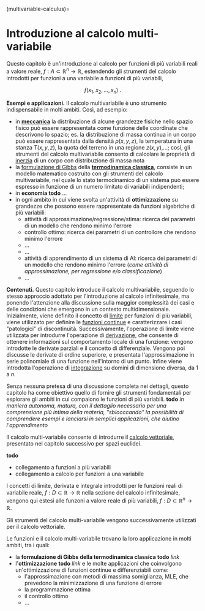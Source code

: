 (multivariable-calculus)=
# Introduzione al calcolo multi-variabile

Questo capitolo è un'introduzione al calcolo per funzioni di più variabili reali a valore reale, $f: A \subset \mathbb{R}^n \rightarrow \mathbb{R}$, estendendo gli strumenti del calcolo introdotti per funzioni a una variabile a funzioni di più variabili,

$$f(x_1, x_2, \dots, x_n) \ .$$

**Esempi e applicazioni.** Il calcolo multivariabile è uno strumento indispensabile in molti ambiti. Così, ad esempio:
- in [**meccanica**](https://basics2022.github.io/bbooks-physics-hs/ch/mechanics.html) la distribuzione di alcune grandezze fisiche nello spazio fisico può essere rappresentata come funzione delle coordinate che descrivono lo spazio; es. la distribuzione di massa continua in un corpo può essere rappresentata dalla densità $\rho(x,y,z)$, la temperatura in una stanza $T(x,y,z)$, la quota del terreno in una regione $z(x,y)$,...; così, gli strumenti del calcolo multivariabile consento di calcolare le proprietà di [inerzia](https://basics2022.github.io/bbooks-physics-hs/ch/mechanics.html/inertia) di un corpo con distribuzione di massa nota
- la [formulazione di Gibbs](https://basics2022.github.io/bbooks-physics-hs/ch/thermodynamics/principles-gibbs-phase-rule.html) della [**termodinamica classica**](https://basics2022.github.io/bbooks-physics-hs/ch/thermodynamics/foundation.html), consiste in un modello matematico costruito con gli strumenti del calcolo multivariabile, nel quale lo stato termodinamico di un sistema può essere espresso in funzione di un numero limitato di variabili indipendenti;
- in **economia** **todo** ...
- in ogni ambito in cui viene svolta un'attività di **ottimizzazione** su grandezze che possono essere rappresentate da funzioni algebriche di più variabili:
  - attività di approssimazione/regressione/stima: ricerca dei parametri di un modello che rendono minimo l'errore
  - controllo ottimo: ricerca dei parametri di un controllore che rendono minimo l'errore
  - ...
  - ...
  - attività di apprendimento di un sistema di AI: ricerca dei parametri di un modello che rendono minimo l'errore (*come attività di approssimazione, per regressione e/o classificazione*)
  - ...

**Contenuti.** Questo capitolo introduce il calcolo multivariabile, seguendo lo stesso approccio adottato per l'introduzione al calcolo infinitesimale, ma ponendo l'attenzione alla discussione sulla maggior complessità dei casi e delle condizioni che emergono in un contesto multidimensionale.
Inizialmente, viene definito il concetto di [limite](multivariable-calculus:limit) per funzioni di più variabili, viene utilizzato per definire le [funzioni continue](multivariable-calculus:continuity) e caratterizzare i casi "patologici" di discontinuità.
Successivamente, l'operazione di limite viene utilizzata per introdurre l'operazione di [derivazione](multivariable-calculus:derivatives), che consente di ottenere informazioni sul comportamento locale di una funzione: vengono introdotte le derivate parziali e il concetto di differenziale. Vengono poi discusse le derivate di ordine superiore, e presentata l'approssimazione in serie polinomiale di una funzione nell'intorno di un punto.
Infine viene introdotta l'operazione di [integrazione](multivariable-calculus:integrals) su domini di dimensione diversa, da $1$ a $n$.

Senza nessuna pretesa di una discussione completa nei dettagli, questo capitolo ha come obiettivo quello di fornire gli strumenti fondamentali per esplorare gli ambiti in cui compaiono le funzioni di più variabili. **todo** *in maniera autonoma, matura, con il dettaglio necessario per una comprensione più intima della materia, "sblocccando" la possibilità di comprendere esempi e lanciarsi in semplici applicazioni, che aiutino l'apprendimento*

Il calcolo multi-variabile consente di introdurre il [calcolo vettoriale](vector-calculus), presentato nel capitolo successivo per spazi euclidei.

**todo**
- collegamento a funzioni a più variabili
- collegamento a calcolo per funzioni a una variabile



I concetti di limite, derivata e integrale introdotti per le funzioni reali di variabile reale, $f: D \subset \mathbb{R} \rightarrow \mathbb{R}$ nella sezione del calcolo infinitesimale, vengono qui estesi alle funzoni a valore reale di più variabili, $f: D \subset \mathbb{R}^n \rightarrow \mathbb{R}$.

Gli strumenti del calcolo multi-variabile vengono successivamente utilizzati per il calcolo vettoriale.

Le funzioni e il calcolo multi-variabile trovano la loro applicazione in molti ambiti, tra i quali:
- la **formulazione di Gibbs della termodinamica classica** **todo** *link*
- l'**ottimizzazione** **todo** *link* e le molte applicazioni che coinvolgono un'ottimizzazione di funzioni continue e differenziabili come:
  - l'approssimazione con metodi di massima somiglianza, MLE, che prevedono la minimizzazione di una funzione di errore
  - la programmazione ottima
  - il controllo ottimo
  - ...
